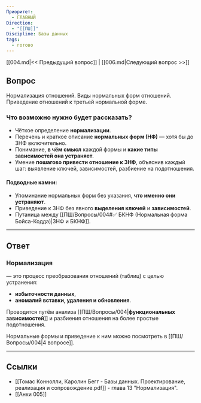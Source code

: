 ```yaml
---
Приоритет:
  - ГЛАВНЫЙ
Direction:
  - "[[ПШ]]"
Discipline: Базы данных
tags:
  - готово
---
```

[[004.md|<< Предыдущий вопрос]] | [[006.md|Следующий вопрос >>]]
## Вопрос
Нормализация отношений. Виды нормальных форм отношений. Приведение отношений к третьей нормальной форме.

### Что возможно нужно будет рассказать?
- Чёткое определение **нормализации**.
- Перечень и краткое описание **нормальных форм (НФ)** — хотя бы до 3НФ включительно.
- Понимание, **в чём смысл** каждой формы и **какие типы зависимостей она устраняет**.
- Умение **пошагово привести отношение к 3НФ**, объяснив каждый шаг: выявление ключей, зависимостей, разбиение на подотношения.
#### **Подводные камни:**
- Упоминание нормальных форм без указания, **что именно они устраняют**.
- Приведение к 3НФ без явного **выделения ключей** и **зависимостей**.
- Путаница между [[ПШ/Вопросы/004#✅ БКНФ (Нормальная форма Бойса-Кодда)|3НФ и БКНФ]].

---
## Ответ
### Нормализация
 — это процесс преобразования отношений (таблиц) с целью устранения:
- **избыточности данных**,
- **аномалий вставки, удаления и обновления**.

Проводится путём анализа [[ПШ/Вопросы/004|**функциональных зависимостей**]] и разбиения отношения на более простые подотношения.

Нормальные формы и приведение к ним можно посмотреть в [[ПШ/Вопросы/004|4 вопросе]].

---
## Ссылки
- [[Томас Коннолли, Каролин Бегг - Базы данных. Проектирование, реализация и сопровождение.pdf]] - глава 13 "Нормализация".
- [[Анки 005]]